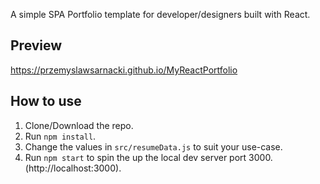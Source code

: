 

A simple SPA Portfolio template for developer/designers built with React.

## Preview

https://przemyslawsarnacki.github.io/MyReactPortfolio

## How to use
1. Clone/Download the repo.
2. Run  ``` npm install ```.
3. Change the values in ```src/resumeData.js``` to suit your use-case.
4. Run ```npm start``` to spin the up the local dev server port 3000.(http://localhost:3000).
